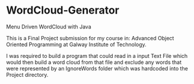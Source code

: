 # WordCloud-Generator
Menu Driven WordCloud with Java

This is a Final Project submission for my course in: Advanced Object Oriented Programming at Galway Institute of Technology. 

I was required to build a program that could read in a input Text File which would then build a word cloud from that file and exclude any words that were represented by an IgnoreWords folder which was hardcoded into the Project directory.


